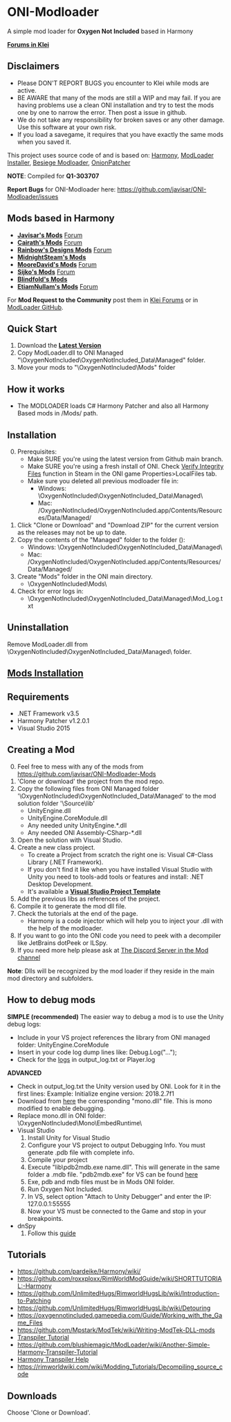 # ONI-Modloader
A simple mod loader for **Oxygen Not Included** based in Harmony

[**Forums in Klei**](https://forums.kleientertainment.com/topic/88186-mod01-oni-modloader/)


Disclaimers
-----------
* Please DON'T REPORT BUGS you encounter to Klei while mods are active.
* BE AWARE that many of the mods are still a WIP and may fail. If you are having problems use a clean ONI installation and try to test the mods one by one to narrow the error. Then post a issue in github.
* We do not take any responsibility for broken saves or any other damage. Use this software at your own risk.
* If you load a savegame, it requires that you have exactly the same mods when you saved it.

This project uses source code of and is based on: [Harmony](https://github.com/pardeike/Harmony), [ModLoader Installer](https://github.com/zeobviouslyfakeacc/ModLoaderInstaller), [Besiege Modloader](https://github.com/spaar/besiege-modloader), [OnionPatcher](https://forums.kleientertainment.com/topic/81296-mod159-materialcolor-onionpatcher/)


**NOTE**: Compiled for **Q1-303707**

**Report Bugs** for ONI-Modloader here: https://github.com/javisar/ONI-Modloader/issues


Mods based in Harmony
---------------------
* [**Javisar's Mods**](https://github.com/javisar/ONI-Modloader-Mods) [Forum](https://forums.kleientertainment.com/forums/topic/97444-mods-trevices-mods-lair/)
* [**Cairath's Mods**](https://github.com/Cairath/ONI-Mods) [Forum](https://forums.kleientertainment.com/forums/topic/94120-mods-cairaths-mod-corner/)
* [**Rainbow's Designs Mods**](https://github.com/rainbowdesign/OxygenNotIncluded-Mods) [Forum](https://forums.kleientertainment.com/forums/topic/95313-rainbowdesigns-mods/)
* [**MidnightSteam's Mods**](https://github.com/Midnight-Steam/ONI-Modloader)
* [**MooreDavid's Mods**](https://github.com/MooreDavid/ONI-MOD-) [Forum](https://forums.kleientertainment.com/forums/topic/96381-seekers-modding-bucket/)
* [**Sijko's Mods**](https://github.com/Sijko/ONI-Mods/) [Forum](https://forums.kleientertainment.com/forums/topic/95988-mods-small-mods/)
* [**Blindfold's Mods**](https://github.com/Blindfold-Games/ONI-Blind-MODS)
* [**EtiamNullam's Mods**](https://github.com/EtiamNullam/Etiam-ONI-Modpack) [Forum](https://forums.kleientertainment.com/forums/topic/101902-mods-etiams-modpack/)

For **Mod Request to the Community** post them in [Klei Forums](https://forums.kleientertainment.com/forums/topic/88186-mod05-oni-modloader/) or in [ModLoader GitHub](https://github.com/javisar/ONI-Modloader/issues/new?template=feature_request.md).


Quick Start
-----------
1. Download the [**Latest Version**](https://github.com/javisar/ONI-Modloader/blob/master/Managed/ModLoader.dll)
2. Copy ModLoader.dll to ONI Managed "\OxygenNotIncluded\OxygenNotIncluded_Data\Managed\" folder.
3. Move your mods to "\OxygenNotIncluded\Mods\" folder


How it works
------------
* The MODLOADER loads C# Harmony Patcher and also all Harmony Based mods in /Mods/ path.


Installation
------------
0. Prerequisites:
   * Make SURE you're using the latest version from Github main branch.
   * Make SURE you're using a fresh install of ONI. Check [Verify Integrity Files](https://inxile.zendesk.com/hc/en-us/articles/115004662908-Verify-game-cache-files-Steam-) function in Steam in the ONI game Properties>LocalFiles tab.
   * Make sure you deleted all previous modloader file in:
     * Windows: \OxygenNotIncluded\OxygenNotIncluded_Data\Managed\
	 * Mac: /OxygenNotIncluded/OxygenNotIncluded.app/Contents/Resources/Data/Managed/
1. Click "Clone or Download" and "Download ZIP" for the current version as the releases may not be up to date.
2. Copy the contents of the "Managed" folder to the folder ():
   * Windows: \OxygenNotIncluded\OxygenNotIncluded_Data\Managed\
   * Mac: /OxygenNotIncluded/OxygenNotIncluded.app/Contents/Resources/Data/Managed/
3. Create "Mods" folder in the ONI main directory.
   * \OxygenNotIncluded\Mods\
4. Check for error logs in:
   * \OxygenNotIncluded\OxygenNotIncluded_Data\Managed\Mod_Log.txt   


Uninstallation
--------------
Remove ModLoader.dll from \OxygenNotIncluded\OxygenNotIncluded_Data\Managed\ folder.


[Mods Installation](https://github.com/javisar/ONI-Modloader-Mods/blob/master/README.md#mods-installation)
-----------------


Requirements
------------
* .NET Framework v3.5
* Harmony Patcher v1.2.0.1
* Visual Studio 2015


Creating a Mod
--------------
0. Feel free to mess with any of the mods from https://github.com/javisar/ONI-Modloader-Mods
1. 'Clone or download' the project from the mod repo.
2. Copy the following files from ONI Managed folder '\OxygenNotIncluded\OxygenNotIncluded_Data\Managed' to the mod solution folder '\Source\lib\'
   * UnityEngine.dll
   * UnityEngine.CoreModule.dll
   * Any needed unity UnityEngine.*.dll   
   * Any needed ONI Assembly-CSharp-*.dll
3. Open the solution with Visual Studio.
4. Create a new class project. 
   * To create a Project from scratch the right one is: Visual C#-Class Library (.NET Framework). 
   * If you don't find it like when you have installed Visual Studio with Unity you need to tools-add tools or features and install: .NET Desktop Development.
   * It's available a **[Visual Studio Project Template](https://github.com/javisar/ONI-Modloader-Mods/blob/master/Source/TemplateMod.zip)**
5. Add the previous libs as references of the project.
6. Compile it to generate the mod dll file.
7. Check the tutorials at the end of the page.
   * Harmony is a code injector which will help you to inject your .dll with the help of the modloader.
8. If you want to go into the ONI code you need to peek with a decompiler like JetBrains dotPeek or ILSpy.
9. If you need more help please ask at [The Discord Server in the Mod channel ](https://discord.gg/EBncbX2)

**Note**: Dlls will be recognized by the mod loader if they reside in the main mod directory and subfolders.


How to debug mods
-----------------
**SIMPLE (recommended)**
The easier way to debug a mod is to use the Unity debug logs:
* Include in your VS project references the library from ONI managed folder: UnityEngine.CoreModule
* Insert in your code log dump lines like:
   Debug.Log("...");
* Check for the [logs](http://support.kleientertainment.com/customer/portal/articles/2744766-logs-and-useful-information-for-bug-reports) in output_log.txt or Player.log

**ADVANCED**
* Check in output_log.txt the Unity version used by ONI. Look for it in the first lines: Example: Initialize engine version: 2018.2.7f1
* Download from [here](https://github.com/0xd4d/dnSpy/releases) the corresponding "mono.dll" file. This is mono modified to enable debugging.
* Replace mono.dll in ONI folder: \OxygenNotIncluded\Mono\EmbedRuntime\
* Visual Studio
   1. Install Unity for Visual Studio
   2. Configure your VS project to output Debugging Info. You must generate .pdb file with complete info.
   3. Compile your project
   4. Execute "lib\pdb2mdb.exe name.dll". This will generate in the same folder a .mdb file. "pdb2mdb.exe" for VS can be found [here](https://gist.github.com/jbevain/ba23149da8369e4a966f)
   5. Exe, pdb and mdb files must be in Mods ONI folder.
   6. Run Oxygen Not Included.
   7. In VS, select option "Attach to Unity Debugger" and enter the IP: 127.0.0.1:55555
   8. Now your VS must be connected to the Game and stop in your breakpoints.
* dnSpy
   1. Follow this [guide](https://github.com/0xd4d/dnSpy/wiki/Debugging-Unity-Games)


Tutorials
-----------------
* https://github.com/pardeike/Harmony/wiki/
* https://github.com/roxxploxx/RimWorldModGuide/wiki/SHORTTUTORIAL:-Harmony
* https://github.com/UnlimitedHugs/RimworldHugsLib/wiki/Introduction-to-Patching
* https://github.com/UnlimitedHugs/RimworldHugsLib/wiki/Detouring
* https://oxygennotincluded.gamepedia.com/Guide/Working_with_the_Game_Files
* https://github.com/Mpstark/ModTek/wiki/Writing-ModTek-DLL-mods
* [Transpiler Tutorial](https://gist.github.com/pardeike/c02e29f9e030e6a016422ca8a89eefc9)
* https://github.com/blushiemagic/tModLoader/wiki/Another-Simple-Harmony-Transpiler-Tutorial
* [Harmony Transpiler Help](https://ludeon.com/forums/index.php?topic=36406.0)
* https://rimworldwiki.com/wiki/Modding_Tutorials/Decompiling_source_code


Downloads
---------
Choose 'Clone or Download'.



